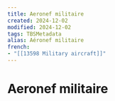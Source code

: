 ```yaml
---
title: Aeronef militaire
created: 2024-12-02
modified: 2024-12-02
tags: TBSMetadata
alias: Aéronef militaire
french:
- "[[13598 Military aircraft]]"
---
```

# Aeronef militaire
